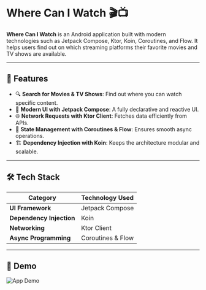 # Where Can I Watch 🎬📺

**Where Can I Watch** is an Android application built with modern technologies such as Jetpack Compose, Ktor, Koin, Coroutines, and Flow. It helps users find out on which streaming platforms their favorite movies and TV shows are available.

---

## 🚀 Features
- 🔍 **Search for Movies & TV Shows**: Find out where you can watch specific content.
- 🎨 **Modern UI with Jetpack Compose**: A fully declarative and reactive UI.
- 🌐 **Network Requests with Ktor Client**: Fetches data efficiently from APIs.
- 🔄 **State Management with Coroutines & Flow**: Ensures smooth async operations.
- 🏗 **Dependency Injection with Koin**: Keeps the architecture modular and scalable.

---

## 🛠️ Tech Stack

| Category              | Technology Used     |
|----------------------|--------------------|
| **UI Framework**      | Jetpack Compose   |
| **Dependency Injection** | Koin            |
| **Networking**        | Ktor Client       |
| **Async Programming** | Coroutines & Flow |

---

## 📸 Demo

![App Demo](https://github.com/user-attachments/assets/8eb633f6-a46d-4c7f-b5f9-8f9224e879c3)

